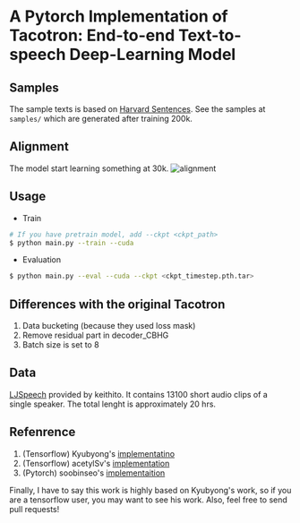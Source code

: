 # A Pytorch Implementation of Tacotron: End-to-end Text-to-speech Deep-Learning Model

## Samples
The sample texts is based on [Harvard Sentences](http://www.cs.columbia.edu/~hgs/audio/harvard.html). See the samples at `samples/` which are generated after training 200k.

## Alignment
The model start learning something at 30k.
![alignment](alignment.gif)


## Usage

* Train
```bash
# If you have pretrain model, add --ckpt <ckpt_path>
$ python main.py --train --cuda
```

* Evaluation
```bash
$ python main.py --eval --cuda --ckpt <ckpt_timestep.pth.tar>
```

## Differences with the original Tacotron
1. Data bucketing (because they used loss mask)
2. Remove residual part in decoder_CBHG
3. Batch size is set to 8


## Data
[LJSpeech](https://keithito.com/LJ-Speech-Dataset/) provided by keithito. It contains 13100 short audio clips of a single speaker. The total lenght is approximately 20 hrs.



## Refenrence
1. (Tensorflow) Kyubyong's [implementatino](https://github.com/Kyubyong/tacotron)
2. (Tensorflow) acetylSv's [implementation](https://github.com/acetylSv/GST-tacotron)
3. (Pytorch)    soobinseo's [implementaition](https://github.com/soobinseo/Tacotron-pytorch)  

Finally, I have to say this work is highly based on Kyubyong's work, so if you are a tensorflow user, you may want to see his work. Also, feel free to send pull requests!
